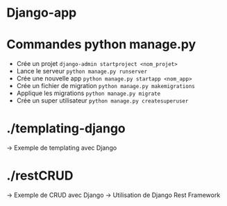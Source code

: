 # Django-app


# Commandes python manage.py
-  Crée un projet
```django-admin startproject <nom_projet>```
-  Lance le serveur
```python manage.py runserver```
-  Crée une nouvelle app
```python manage.py startapp <nom_app>```
-  Crée un fichier de migration
```python manage.py makemigrations```
-  Applique les migrations
```python manage.py migrate ```
-  Crée un super utilisateur
```python manage.py createsuperuser```

# ./templating-django
-> Exemple de templating avec Django

# ./restCRUD
-> Exemple de CRUD avec Django
-> Utilisation de Django Rest Framework


